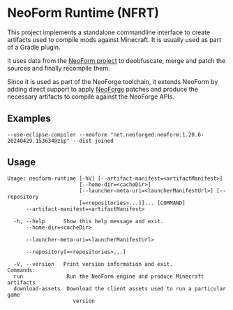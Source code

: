# NeoForm Runtime (NFRT)

This project implements a standalone commandline interface to create artifacts used to compile mods against Minecraft.
It is usually used as part of a Gradle plugin.

It uses data from the [NeoForm project](https://github.com/neoforged/NeoForm) to deobfuscate, merge and patch the
sources and finally recompile them.

Since it is used as part of the NeoForge toolchain, it extends NeoForm by adding direct support to
apply [NeoForge](https://github.com/neoforged/NeoForge) patches and produce the necessary artifacts to compile against
the NeoForge APIs.

## Examples

```
--use-eclipse-compiler --neoform "net.neoforged:neoform:1.20.6-20240429.153634@zip" --dist joined
```

## Usage

```
Usage: neoform-runtime [-hV] [--artifact-manifest=<artifactManifest>]
                       [--home-dir=<cacheDir>]
                       [--launcher-meta-uri=<launcherManifestUrl>] [--repository
                       [=<repositories>...]]... [COMMAND]
      --artifact-manifest=<artifactManifest>

  -h, --help      Show this help message and exit.
      --home-dir=<cacheDir>

      --launcher-meta-uri=<launcherManifestUrl>

      --repository[=<repositories>...]

  -V, --version   Print version information and exit.
Commands:
  run              Run the NeoForm engine and produce Minecraft artifacts
  download-assets  Download the client assets used to run a particular game
                     version
```

